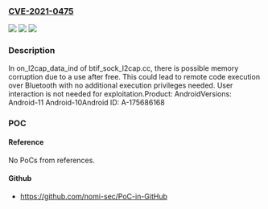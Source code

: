 ### [CVE-2021-0475](https://cve.mitre.org/cgi-bin/cvename.cgi?name=CVE-2021-0475)
![](https://img.shields.io/static/v1?label=Product&message=Android&color=blue)
![](https://img.shields.io/static/v1?label=Version&message=n%2Fa&color=blue)
![](https://img.shields.io/static/v1?label=Vulnerability&message=Remote%20code%20execution&color=brighgreen)

### Description

In on_l2cap_data_ind of btif_sock_l2cap.cc, there is possible memory corruption due to a use after free. This could lead to remote code execution over Bluetooth with no additional execution privileges needed. User interaction is not needed for exploitation.Product: AndroidVersions: Android-11 Android-10Android ID: A-175686168

### POC

#### Reference
No PoCs from references.

#### Github
- https://github.com/nomi-sec/PoC-in-GitHub

